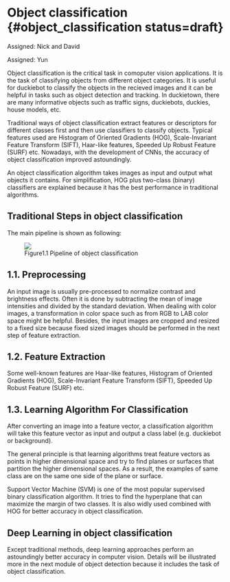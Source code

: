 # Object classification {#object_classification status=draft}

Assigned: Nick and David

Assigned: Yun

Object classification is the critical task in comoputer vision applications. It is the task of classifying objects from different object categories. It is useful for duckiebot to classify the objects in the recieved images and it can be helpful in tasks such as object detection and tracking. In duckietown, there are many informative objects such as traffic signs, duckiebots, duckies, house models, etc. 

Traditional ways of object classification extract features or descriptors for different classes first and then use classifiers to classify objects. Typical features used are Histogram of Oriented Gradients (HOG), Scale-Invariant Feature Transform (SIFT), Haar-like features, Speeded Up Robust Feature (SURF) etc. Nowadays, with the development of CNNs, the accuracy of object classification improved astoundingly.

An object classification algorithm takes images as input and output what objects it contains. For simplification, HOG plus two-class (binary) classifiers are explained because it has the best performance in traditional algorithms. 

## Traditional Steps in object classification

The main pipeline is shown as following:
<figure class="stretch">
<img src="1.png"/>
<figcaption>Figure1.1 Pipeline of object classification</figcaption>
</figure>

## 1.1. Preprocessing

An input image is usually pre-processed to normalize contrast and brightness effects. Often it is done by subtracting the mean of image intensities and divided by the standard deviation. When dealing with color images, a transformation in color space such as from RGB to LAB color space might be helpful. Besides, the input images are cropped and resized to a fixed size because fixed sized images should be performed in the next step of feature extraction.

## 1.2. Feature Extraction

Some well-known features are Haar-like features, Histogram of Oriented Gradients (HOG), Scale-Invariant Feature Transform (SIFT), Speeded Up Robust Feature (SURF) etc.

## 1.3. Learning Algorithm For Classification

After converting an image into a feature vector, a classification algorithm will take this feature vector as input and output a class label (e.g. duckiebot or background).

The general principle is that learning algorithms treat feature vectors as points in higher dimensional space and try to find planes or surfaces that partition the higher dimensional spaces. As a result, the examples of same class are on the same one side of the plane or surface.

Support Vector Machine (SVM) is one of the most popular supervised binary classification algorithm. It tries to find the hyperplane that can maximize the margin of two classes. It is also widly used combined with HOG for better accuracy in object classification. 

## Deep Learning in object classification

Except traditional methods, deep learning approaches perform an astoundingly better accuracy in computer vision. Details will be illustrated more in the next module of object detection because it includes the task of object classification. 











